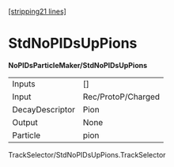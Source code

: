 [\[stripping21 lines\]](../stripping21-index.md)

# StdNoPIDsUpPions

**NoPIDsParticleMaker/StdNoPIDsUpPions**

|                 |                    |
|-----------------|--------------------|
| Inputs          | \[\]               |
| Input           | Rec/ProtoP/Charged |
| DecayDescriptor | Pion               |
| Output          | None               |
| Particle        | pion               |

TrackSelector/StdNoPIDsUpPions.TrackSelector
